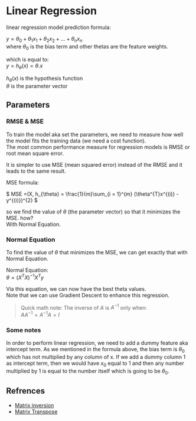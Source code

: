 # Linear Regression

linear regression model prediction formula:

$` y = \theta_{0} + \theta_{1}x_{1} + \theta_{2}x_{2} + ... + \theta_{n}x_{n}   `$  
where $\theta_{0}$ is the bias term and other thetas are the feature weights.  
  
which is equal to:  
$` y = h_{\theta}(x) = \theta . x `$  
  
$` h_{\theta}(x) `$ is the hypothesis function  
$` \theta `$ is the parameter vector  

## Parameters

### RMSE & MSE

To train the model aka set the parameters, we need to measure how well the model fits the training data (we need a cost function).  
The most common performance measure for regression models is RMSE or root mean square error.  

It is simpler to use MSE (mean squared error) instead of the RMSE and it leads to the same result.  

MSE formula:

$` MSE =(X, h_{\theta} = \frac{1}{m}\sum_{i = 1}^{m} (\theta^{T}x^{(i)} - y^{(i)})^{2} `$  

so we find the value of $`\theta `$ (the parameter vector) so that it minimizes the MSE. how?  
With Normal Equation.  

### Normal Equation

To find the value of $` \theta `$ that minimizes the MSE, we can get exactly that with Normal Equation.  

Normal Equation:  
$`\theta = (X^{T}X)^{-1} X^{T} y `$

Via this equation, we can now have the best theta values.  
Note that we can use Gradient Descent to enhance this regression.

> Quick math note:
The inverse of $`A`$ is $`A^{-1}`$ only when:  
$` AA^{-1} = A^{-1}A = I `$ 

### Some notes

In order to perform linear regression, we need to add a dummy feature aka intercept term. As we mentioned in the formula above, the bias term is $`\theta_{0}`$ which has not multiplied by any column of x. If we add a dummy column 1 as intercept term, then we would have $`x_{0}`$ equal to 1 and then any number multiplied by 1 is equal to the number itself which is going to be $`\theta_{0}`$.



## Refrences

- [Matrix inversion](https://www.mathsisfun.com/algebra/matrix-inverse.html)
- [Matrix Transpose](https://mathinsight.org/matrix_transpose)